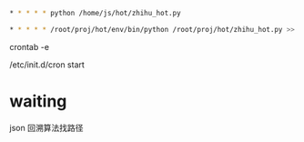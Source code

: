 ```bash
* * * * * python /home/js/hot/zhihu_hot.py
```

```bash
* * * * * /root/proj/hot/env/bin/python /root/proj/hot/zhihu_hot.py >> /root/proj/hot/log.txt
```



crontab -e

/etc/init.d/cron start

# waiting

json 回溯算法找路径

